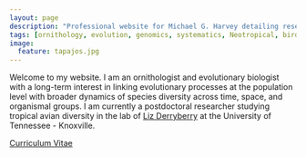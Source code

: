 ```yaml
---
layout: page
description: "Professional website for Michael G. Harvey detailing research on the origins of avian diversity. A central research comparing microevolutionary processes among species and linking them with broader patterns of species diversity."
tags: [ornithology, evolution, genomics, systematics, Neotropical, birds]
image:
  feature: tapajos.jpg
---
```


Welcome to my website. I am an ornithologist and evolutionary biologist with a long-term interest in linking evolutionary processes at the population level with broader dynamics of species diversity across time, space, and organismal groups. I am currently a postdoctoral researcher studying tropical avian diversity in the lab of <a href="https://derryberrylab.wordpress.com/people/" target="_blank">Liz Derryberry</a> at the University of Tennessee - Knoxville.

<div markdown="0"><a href="http://mgharvey.github.io/docs/Harvey_CV_6.10.18.pdf" class="btn">Curriculum Vitae</a></div>